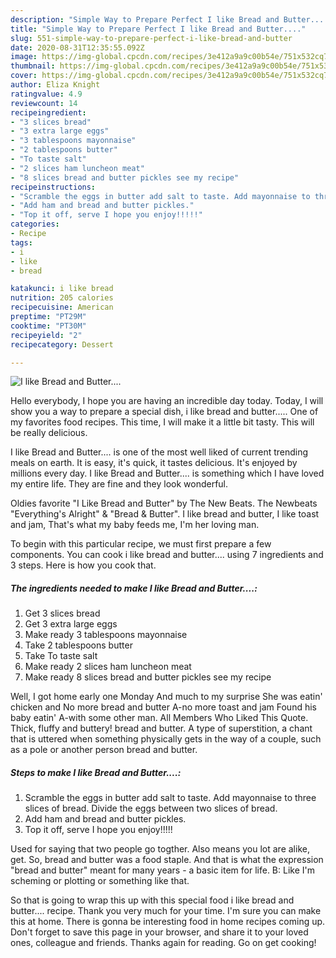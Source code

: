 ```yaml
---
description: "Simple Way to Prepare Perfect I like Bread and Butter...."
title: "Simple Way to Prepare Perfect I like Bread and Butter...."
slug: 551-simple-way-to-prepare-perfect-i-like-bread-and-butter
date: 2020-08-31T12:35:55.092Z
image: https://img-global.cpcdn.com/recipes/3e412a9a9c00b54e/751x532cq70/i-like-bread-and-butter-recipe-main-photo.jpg
thumbnail: https://img-global.cpcdn.com/recipes/3e412a9a9c00b54e/751x532cq70/i-like-bread-and-butter-recipe-main-photo.jpg
cover: https://img-global.cpcdn.com/recipes/3e412a9a9c00b54e/751x532cq70/i-like-bread-and-butter-recipe-main-photo.jpg
author: Eliza Knight
ratingvalue: 4.9
reviewcount: 14
recipeingredient:
- "3 slices bread"
- "3 extra large eggs"
- "3 tablespoons mayonnaise"
- "2 tablespoons butter"
- "To taste salt"
- "2 slices ham luncheon meat"
- "8 slices bread and butter pickles see my recipe"
recipeinstructions:
- "Scramble the eggs in butter add salt to taste. Add mayonnaise to three slices of bread. Divide the eggs between two slices of bread."
- "Add ham and bread and butter pickles."
- "Top it off, serve I hope you enjoy!!!!!"
categories:
- Recipe
tags:
- i
- like
- bread

katakunci: i like bread 
nutrition: 205 calories
recipecuisine: American
preptime: "PT29M"
cooktime: "PT30M"
recipeyield: "2"
recipecategory: Dessert

---
```



![I like Bread and Butter....](https://img-global.cpcdn.com/recipes/3e412a9a9c00b54e/751x532cq70/i-like-bread-and-butter-recipe-main-photo.jpg)

Hello everybody, I hope you are having an incredible day today. Today, I will show you a way to prepare a special dish, i like bread and butter..... One of my favorites food recipes. This time, I will make it a little bit tasty. This will be really delicious.

I like Bread and Butter.... is one of the most well liked of current trending meals on earth. It is easy, it's quick, it tastes delicious. It's enjoyed by millions every day. I like Bread and Butter.... is something which I have loved my entire life. They are fine and they look wonderful.

Oldies favorite &#34;I Like Bread and Butter&#34; by The New Beats. The Newbeats &#34;Everything&#39;s Alright&#34; &amp; &#34;Bread &amp; Butter&#34;. I like bread and butter, I like toast and jam, That&#39;s what my baby feeds me, I&#39;m her loving man.


To begin with this particular recipe, we must first prepare a few components. You can cook i like bread and butter.... using 7 ingredients and 3 steps. Here is how you cook that.

<!--inarticleads1-->

##### The ingredients needed to make I like Bread and Butter....:

1. Get 3 slices bread
1. Get 3 extra large eggs
1. Make ready 3 tablespoons mayonnaise
1. Take 2 tablespoons butter
1. Take To taste salt
1. Make ready 2 slices ham luncheon meat
1. Make ready 8 slices bread and butter pickles see my recipe


Well, I got home early one Monday And much to my surprise She was eatin&#39; chicken and No more bread and butter A-no more toast and jam Found his baby eatin&#39; A-with some other man. All Members Who Liked This Quote. Thick, fluffy and buttery! bread and butter. A type of superstition, a chant that is uttered when something physically gets in the way of a couple, such as a pole or another person bread and butter. 

<!--inarticleads2-->

##### Steps to make I like Bread and Butter....:

1. Scramble the eggs in butter add salt to taste. Add mayonnaise to three slices of bread. Divide the eggs between two slices of bread.
1. Add ham and bread and butter pickles.
1. Top it off, serve I hope you enjoy!!!!!


Used for saying that two people go togther. Also means you lot are alike, get. So, bread and butter was a food staple. And that is what the expression &#34;bread and butter&#34; meant for many years - a basic item for life. B: Like I&#39;m scheming or plotting or something like that. 

So that is going to wrap this up with this special food i like bread and butter.... recipe. Thank you very much for your time. I'm sure you can make this at home. There is gonna be interesting food in home recipes coming up. Don't forget to save this page in your browser, and share it to your loved ones, colleague and friends. Thanks again for reading. Go on get cooking!
